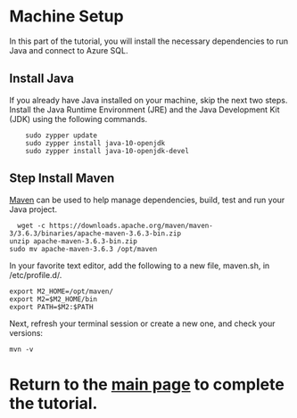 # Machine Setup 

In this part of the tutorial, you will install the necessary dependencies to run Java and connect to Azure SQL.

## Install Java

If you already have Java installed on your machine, skip the next two steps. Install the Java Runtime Environment (JRE) and the Java Development Kit (JDK) using the following commands.

```terminal
    sudo zypper update
    sudo zypper install java-10-openjdk
    sudo zypper install java-10-openjdk-devel
```

## Step Install Maven

[Maven](https://maven.apache.org/) can be used to help manage dependencies, build, test and run your Java project.

```terminal
  wget -c https://downloads.apache.org/maven/maven-3/3.6.3/binaries/apache-maven-3.6.3-bin.zip
unzip apache-maven-3.6.3-bin.zip
sudo mv apache-maven-3.6.3 /opt/maven
```

In your favorite text editor, add the following to a new file, maven.sh, in /etc/profile.d/.

```terminal
export M2_HOME=/opt/maven/
export M2=$M2_HOME/bin
export PATH=$M2:$PATH
```

Next, refresh your terminal session or create a new one, and check your versions:

```terminal
mvn -v
```

# Return to the [**main page**](https://github.com/Azure-Samples/AzureSqlGettingStartedSamples/tree/master/java/Unix-based#start-writing-apps-with-java-and-azure-sql) to complete the tutorial.
